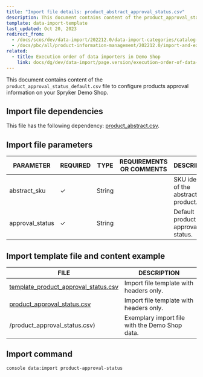 ```yaml
---
title: "Import file details: product_abstract_approval_status.csv"
description: This document contains content of the product_approval_status_default.csv file to configure products approval information on your Spryker Demo Shop.
template: data-import-template
last_updated: Oct 20, 2023
redirect_from:
  - /docs/scos/dev/data-import/202212.0/data-import-categories/catalog-setup/products/file-details-product-abstract-approval-status.csv.html
  - /docs/pbc/all/product-information-management/202212.0/import-and-export-data/products-data-import/file-details-product-abstract-approval-status.csv.html
related:
  - title: Execution order of data importers in Demo Shop
    link: docs/dg/dev/data-import/page.version/execution-order-of-data-importers.html
---
```


This document contains content of the `product_approval_status_default.csv` file to configure products approval information on your Spryker Demo Shop.

## Import file dependencies

This file has the following dependency: [product_abstract.csv](/docs/pbc/all/product-information-management/{{page.version}}/base-shop/import-and-export-data/products-data-import/import-file-details-product-abstract.csv.html).


## Import file parameters

| PARAMETER | REQUIRED | TYPE | REQUIREMENTS OR COMMENTS | DESCRIPTION |
| --- | --- | --- | --- | --- |
| abstract_sku | &check;  | String | | SKU identifier of the abstract product. |
| approval_status | &check;  | String | | Default product approval status. |



## Import template file and content example


| FILE | DESCRIPTION |
| --- | --- |
| [template_product_approval_status.csv](https://spryker.s3.eu-central-1.amazonaws.com/docs/Developer+Guide/Back-End/Data+Manipulation/Data+Ingestion/Data+Import/Data+Import+Categories/Catalog+Setup/Products/202200.0/template_product_approval_status.csv) | Import file template with headers only. |
| [product_approval_status.csv](https://spryker.s3.eu-central-1.amazonaws.com/docs/Developer+Guide/Back-End/Data+Manipulation/Data+Ingestion/Data+Import/Data+Import+Categories/Catalog+Setup/Products/202200.0/product_approval_status.csv) | Import file template with headers only. |
/product_approval_status.csv) | Exemplary import file with the Demo Shop data. |

## Import command

```bash
console data:import product-approval-status
```
